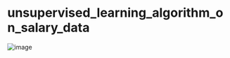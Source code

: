 # unsupervised_learning_algorithm_on_salary_data
![image](https://user-images.githubusercontent.com/114800813/234937518-0f4ae139-44f2-4c4b-acf0-30749a5a1520.png)

